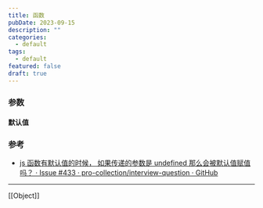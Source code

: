 ```yaml
---
title: 函数
pubDate: 2023-09-15
description: ""
categories:
  - default
tags:
  - default
featured: false
draft: true
---
```


### 参数

#### 默认值

### 参考

- [js 函数有默认值的时候， 如果传递的参数是 undefined 那么会被默认值赋值吗？ · Issue #433 · pro-collection/interview-question · GitHub](https://github.com/pro-collection/interview-question/issues/433)

---

[[Object]]

